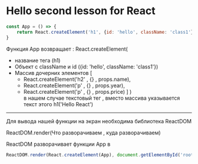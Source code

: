 # Hello second lesson for React

```javascript
const App = () => {
	return React.createElement('h1', {id: 'hello', className: 'class1'}, 'Hello React')
}
```

Функция App возвращает :
React.createElement(

- название тега (h1)
- Объект с className и id ({id: 'hello', className: 'class1'})
- Массив дочерних элементов [
  - React.createElement('h2' , {} , props.name),
  - React.createElement('p' , {} , props.year),
  - React.createElement('p' , {} , props.price)
    ]
    )  
    в нашем случае текстовый тег , вместо массива указывается текст этого h1('Hello React')

---

Для вывода нашей функции на экран необходима библиотека ReactDOM

ReactDOM.render(Что разворачиваем , куда разворачиваем)

ReactDOM разворачивает функции App в **<div id="root"></div>**

```javascript
ReactDOM.render(React.createElement(App), document.getElementById('root'))
```
